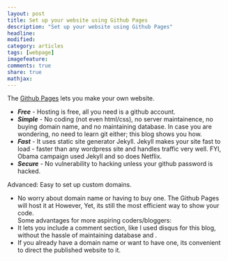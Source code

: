 ```yaml
---
layout: post
title: Set up your website using Github Pages 
description: "Set up your website using Github Pages"
headline:
modified: 
category: articles
tags: [webpage]
imagefeature: 
comments: true
share: true
mathjax:
---
```



The [Github Pages](https://pages.github.com/) lets you make your own website. 

* **_Free_** - Hosting is free, all you need is a github account.
* **_Simple_** - No coding (not even html/css), no server maintainence, no buying domain name, and no maintaining database. In case you are wondering, no need to learn git either; this blog shows you how. 
* **_Fast_** - It uses static site generator Jekyll. Jekyll makes your site fast to load - faster than any wordpress site and handles traffic very well. FYI, Obama campaign used Jekyll and so does Netflix.
* **_Secure_** - No vulnerability to hacking unless your github password is hacked.

Advanced:
Easy to set up custom domains.

* No worry about domain name or having to buy one. The Github Pages will host it at 
However, 
Yet, its still the most efficient way to show your code.   
Some advantages for more aspiring coders/bloggers:
* It lets you include a comment section, like I used disqus for this blog, without the hassle of maintaining database and .
* If you already have a domain name or want to have one, its convenient to direct the published website to it.
 

